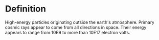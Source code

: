 # Definition

High-energy particles originating outside the earth's atmosphere.
Primary cosmic rays appear to come from all directions in space. Their
energy appears to range from 10E9 to more than 10E17 electron volts.
